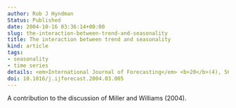 ```yaml
---
author: Rob J Hyndman
Status: Published
date: 2004-10-16 03:36:14+00:00
slug: the-interaction-between-trend-and-seasonality
title: The interaction between trend and seasonality
kind: article
tags:
- seasonality
- time series
details: <em>International Journal of Forecasting</em> <b>20</b>(4), 561-563
doi: 10.1016/j.ijforecast.2004.03.005
---
```



A contribution to the discussion of Miller and Williams (2004).
